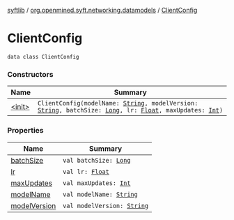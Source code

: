 [syftlib](../../index.md) / [org.openmined.syft.networking.datamodels](../index.md) / [ClientConfig](./index.md)

# ClientConfig

`data class ClientConfig`

### Constructors

| Name | Summary |
|---|---|
| [&lt;init&gt;](-init-.md) | `ClientConfig(modelName: `[`String`](https://kotlinlang.org/api/latest/jvm/stdlib/kotlin/-string/index.html)`, modelVersion: `[`String`](https://kotlinlang.org/api/latest/jvm/stdlib/kotlin/-string/index.html)`, batchSize: `[`Long`](https://kotlinlang.org/api/latest/jvm/stdlib/kotlin/-long/index.html)`, lr: `[`Float`](https://kotlinlang.org/api/latest/jvm/stdlib/kotlin/-float/index.html)`, maxUpdates: `[`Int`](https://kotlinlang.org/api/latest/jvm/stdlib/kotlin/-int/index.html)`)` |

### Properties

| Name | Summary |
|---|---|
| [batchSize](batch-size.md) | `val batchSize: `[`Long`](https://kotlinlang.org/api/latest/jvm/stdlib/kotlin/-long/index.html) |
| [lr](lr.md) | `val lr: `[`Float`](https://kotlinlang.org/api/latest/jvm/stdlib/kotlin/-float/index.html) |
| [maxUpdates](max-updates.md) | `val maxUpdates: `[`Int`](https://kotlinlang.org/api/latest/jvm/stdlib/kotlin/-int/index.html) |
| [modelName](model-name.md) | `val modelName: `[`String`](https://kotlinlang.org/api/latest/jvm/stdlib/kotlin/-string/index.html) |
| [modelVersion](model-version.md) | `val modelVersion: `[`String`](https://kotlinlang.org/api/latest/jvm/stdlib/kotlin/-string/index.html) |
